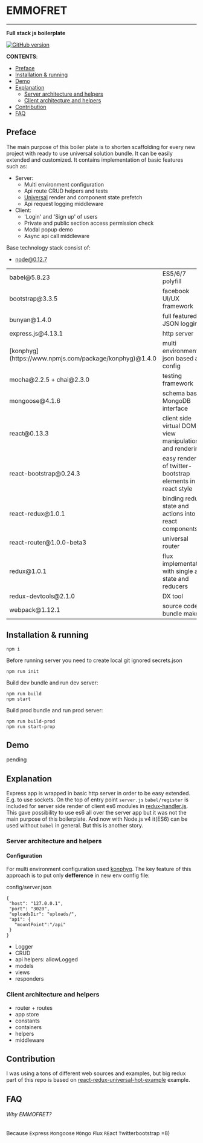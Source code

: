 # EMMOFRET
---
__Full stack js boilerplate__

[![GitHub version](https://badge.fury.io/gh/aleksey-gonchar%2Femmofret.svg)](http://badge.fury.io/gh/aleksey-gonchar%2Femmofret)

__CONTENTS__:

* [Preface](#preface)
* [Installation & running](#installation--running)
* [Demo](#demo)
* [Explanation](#explanation)
    * [Server architecture and helpers](#server-architecture-and-helpers)
    * [Client architecture and helpers](#client-architecture-and-helpers)
* [Contribution](#contribution)
* [FAQ](#faq)

## Preface

The main purpose of this boiler plate is to shorten scaffolding for every new project with ready to use universal solution bundle. It can be easily extended and customized. It contains implementation of basic features such as:
 
* Server:
    * Multi environment configuration
    * Api route CRUD helpers and tests
    * [Universal](https://medium.com/@mjackson/universal-javascript-4761051b7ae9) render and component state prefetch
    * Api request logging middleware
* Client:    
    * 'Login' and 'Sign up' of users
    * Private and public section access permission check
    * Modal popup demo
    * Async api call middleware

Base technology stack consist of:
 
* node@0.12.7 
 
<table>
 <tr>
  <td>babel@5.8.23</td>
  <td>ES5/6/7 polyfill</td>
 </tr>
 <tr>
  <td>bootstrap@3.3.5</td>
  <td>facebook UI/UX framework</td>
 </tr>
 <tr>
  <td>bunyan@1.4.0</td>
  <td>full featured JSON logging</td>
 </tr>
 <tr>
  <td>express.js@4.13.1</td>
  <td>http server</td>
 </tr>
 <tr>
  <td>[konphyg](https://www.npmjs.com/package/konphyg)@1.4.0</td>
  <td>multi environment json based app config</td>
 </tr>
 <tr>
  <td>mocha@2.2.5 + chai@2.3.0</td>
  <td>testing framework</td>
 </tr>
 <tr>
  <td>mongoose@4.1.6</td>
  <td>schema based MongoDB interface</td>
 </tr>
 <tr>
  <td>react@0.13.3</td>
  <td>client side virtual DOM view manipulation and rendering</td>
 </tr>
 <tr>
  <td>react-bootstrap@0.24.3</td>
  <td>easy rendering of twitter-bootstrap elements in react style</td>
 </tr>
 <tr>
  <td>react-redux@1.0.1</td>
  <td>binding redux state and actions into react components</td>
 </tr>
 <tr>
  <td>react-router@1.0.0-beta3</td>
  <td>universal router</td>
 </tr>
 <tr>
  <td>redux@1.0.1</td>
  <td>flux implementation with single app state and reducers</td>
 </tr>
 <tr>
  <td>redux-devtools@2.1.0</td>
  <td>DX tool</td>
 </tr>
 <tr>
  <td>webpack@1.12.1</td>
  <td>source code bundle maker</td>
 </tr>
</table> 

## Installation & running

```
npm i
```

Before running server you need to create local git ignored secrets.json

```
npm run init
```

Build dev bundle and run dev server:

```
npm run build
npm start
```

Build prod bundle and run prod server:

```
npm run build-prod
npm run start-prop
```
## Demo
pending

## Explanation
Express app is wrapped in basic http server in order to be easy extended. E.g. to use sockets.
On the top of entry point `server.js` `babel/register` is included for server side render of client es6 modules in [redux-handler.js](https://github.com/aleksey-gonchar/emmofret/blob/development/lib/responders/redux-handler.js). This gave possibility to use es6 all over the server app but it was not the main purpose of this boilerplate. And now with Node.js v4 it(ES6) can be used without `babel` in general. But this is another story. 

### Server architecture and helpers

#### Configuration
For multi environment configuration used [konphyg](https://www.npmjs.com/package/konphyg). The key feature of this approach is to put only __defference__ in new env config file:

config/server.json

 ```
{
  "host": "127.0.0.1",
  "port": "3020",
  "uploadsDir": "uploads/",
  "api": {
    "mountPoint":"/api"
  }
} 
 ```

* Logger
* CRUD
* api helpers: allowLogged
* models
* views
* responders

### Client architecture and helpers

* router + routes
* app store
* constants
* containers
* helpers
* middleware


## Contribution

I was using a tons of different web sources and examples, but big redux part of this repo is based on [react-redux-universal-hot-example](https://github.com/erikras/react-redux-universal-hot-example) example.

## FAQ
###### Why EMMOFRET?
Because `E`xpress `M`ongoose `MO`ngo `F`lux `RE`act `T`witterbootstrap =8)
